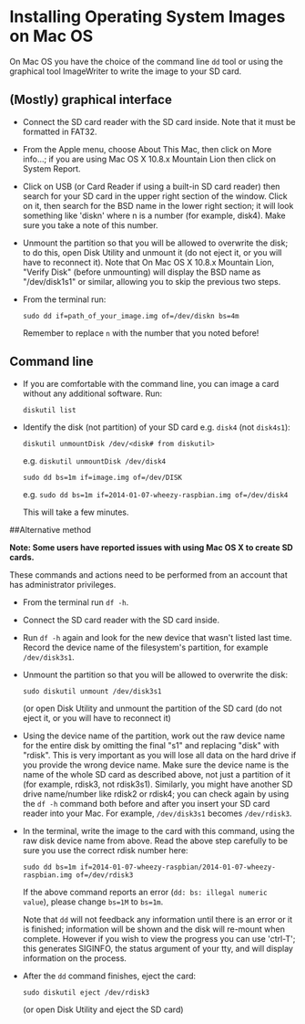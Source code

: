 # Installing Operating System Images on Mac OS

On Mac OS you have the choice of the command line `dd` tool or using the graphical tool ImageWriter to write the image to your SD card.

## (Mostly) graphical interface

- Connect the SD card reader with the SD card inside. Note that it must be formatted in FAT32.

- From the Apple menu, choose About This Mac, then click on More info...; if you are using Mac OS X 10.8.x Mountain Lion then click on System Report.

- Click on USB (or Card Reader if using a built-in SD card reader) then search for your SD card in the upper right section of the window. Click on it, then search for the BSD name in the lower right section; it will look something like 'diskn' where n is a number (for example, disk4). Make sure you take a note of this number.

- Unmount the partition so that you will be allowed to overwrite the disk; to do this, open Disk Utility and unmount it (do not eject it, or you will have to reconnect it). Note that On Mac OS X 10.8.x Mountain Lion, "Verify Disk" (before unmounting) will display the BSD name as "/dev/disk1s1" or similar, allowing you to skip the previous two steps.

- From the terminal run:

    `sudo dd if=path_of_your_image.img of=/dev/diskn bs=4m`
    
    Remember to replace `n` with the number that you noted before!

## Command line

- If you are comfortable with the command line, you can image a card without any additional software. Run:

    `diskutil list`

- Identify the disk (not partition) of your SD card e.g. `disk4` (not `disk4s1`):

    `diskutil unmountDisk /dev/<disk# from diskutil>`

    e.g. `diskutil unmountDisk /dev/disk4`

    `sudo dd bs=1m if=image.img of=/dev/DISK`

    e.g. `sudo dd bs=1m if=2014-01-07-wheezy-raspbian.img of=/dev/disk4`

    This will take a few minutes.

##Alternative method

**Note: Some users have reported issues with using Mac OS X to create SD cards.**

These commands and actions need to be performed from an account that has administrator privileges.

- From the terminal run `df -h`.

- Connect the SD card reader with the SD card inside.

- Run `df -h` again and look for the new device that wasn't listed last time. Record the device name of the filesystem's partition, for example `/dev/disk3s1`.

- Unmount the partition so that you will be allowed to overwrite the disk:

    ```
    sudo diskutil unmount /dev/disk3s1
    ```

    (or open Disk Utility and unmount the partition of the SD card (do not eject it, or you will have to reconnect it)

- Using the device name of the partition, work out the raw device name for the entire disk by omitting the final "s1" and replacing "disk" with "rdisk". This is very important as you will lose all data on the hard drive if you provide the wrong device name. Make sure the device name is the name of the whole SD card as described above, not just a partition of it (for example, rdisk3, not rdisk3s1). Similarly, you might have another SD drive name/number like rdisk2 or rdisk4; you can check again by using the `df -h` command both before and after you insert your SD card reader into your Mac. For example, `/dev/disk3s1` becomes `/dev/rdisk3`.

- In the terminal, write the image to the card with this command, using the raw disk device name from above. Read the above step carefully to be sure you use the correct rdisk number here:

    `sudo dd bs=1m if=2014-01-07-wheezy-raspbian/2014-01-07-wheezy-raspbian.img of=/dev/rdisk3`

    If the above command reports an error (`dd: bs: illegal numeric value`), please change `bs=1M` to `bs=1m`.

    Note that `dd` will not feedback any information until there is an error or it is finished; information will be shown and the disk will re-mount when complete. However if you wish to view the progress you can use 'ctrl-T'; this generates SIGINFO, the status argument of your tty, and will display information on the process.

- After the `dd` command finishes, eject the card:

    ```
    sudo diskutil eject /dev/rdisk3
    ```

    (or open Disk Utility and eject the SD card)
